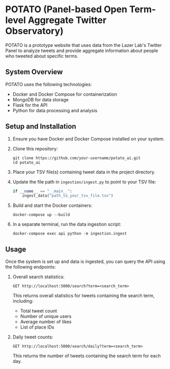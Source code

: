 # POTATO (Panel-based Open Term-level Aggregate Twitter Observatory)

POTATO is a prototype website that uses data from the Lazer Lab's Twitter Panel to analyze tweets and provide aggregate information about people who tweeted about specific terms.

## System Overview

POTATO uses the following technologies:
- Docker and Docker Compose for containerization
- MongoDB for data storage
- Flask for the API
- Python for data processing and analysis

## Setup and Installation

1. Ensure you have Docker and Docker Compose installed on your system.

2. Clone this repository:
   ```
   git clone https://github.com/your-username/potato_ai.git
   cd potato_ai
   ```

3. Place your TSV file(s) containing tweet data in the project directory.

4. Update the file path in `ingestion/ingest.py` to point to your TSV file:
   ```python
   if __name__ == "__main__":
       ingest_data("path_to_your_tsv_file.tsv")
   ```

5. Build and start the Docker containers:
   ```
   docker-compose up --build
   ```

6. In a separate terminal, run the data ingestion script:
   ```
   docker-compose exec api python -m ingestion.ingest
   ```

## Usage

Once the system is set up and data is ingested, you can query the API using the following endpoints:

1. Overall search statistics:
   ```
   GET http://localhost:5000/search?term=<search_term>
   ```
   This returns overall statistics for tweets containing the search term, including:
   - Total tweet count
   - Number of unique users
   - Average number of likes
   - List of place IDs

2. Daily tweet counts:
   ```
   GET http://localhost:5000/search/daily?term=<search_term>
   ```
   This returns the number of tweets containing the search term for each day.
